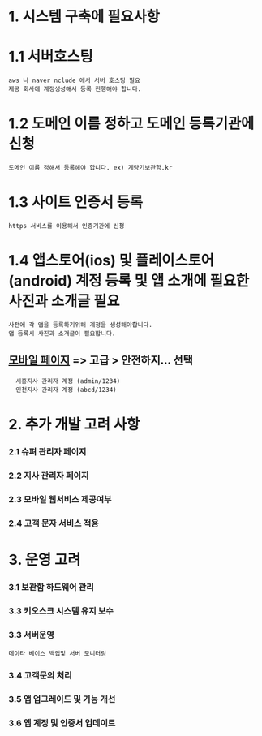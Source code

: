 # 1. 시스템 구축에 필요사항

  # 1.1 서버호스팅
    aws 나 naver nclude 에서 서버 호스팅 필요
    제공 회사에 계정생성해서 등록 진행해야 합니다.
    
    
  # 1.2 도메인 이름 정하고 도메인 등록기관에 신청
    도메인 이름 정해서 등록해야 합니다. ex) 계량기보관함.kr
    
  # 1.3 사이트 인증서 등록
    https 서비스를 이용해서 인증기관에 신청
  
  # 1.4  앱스토어(ios) 및 플레이스토어(android) 계정 등록 및 앱 소개에 필요한 사진과 소개글 필요
    사전에 각 앱을 등록하기위해 계정을 생성해야합니다.
    앱 등록시 사진과 소개글이 필요합니다.
    

  ## [모바일 페이지](https://o2obox.kr:3110/web )  => 고급 > 안전하지... 선택
      시흥지사 관리자 계정 (admin/1234)
      인천지사 관리자 계정 (abcd/1234)

# 2. 추가 개발 고려 사항

  ### 2.1 슈펴 관리자 페이지
  ### 2.2 지사 관리자 페이지
  ### 2.3 모바일 웹서비스 제공여부
  ### 2.4 고객 문자 서비스 적용
  
# 3.  운영 고려 
  ### 3.1 보관함 하드웨어 관리
  ### 3.3 키오스크 시스템 유지 보수
  ### 3.3 서버운영
    데이타 베이스 백업및 서버 모니터링
  ### 3.4 고객문의 처리
  ### 3.5 앱 업그레이드 및 기능 개선 
  ### 3.6 엡 계정 및 인증서 업데이트 
    

